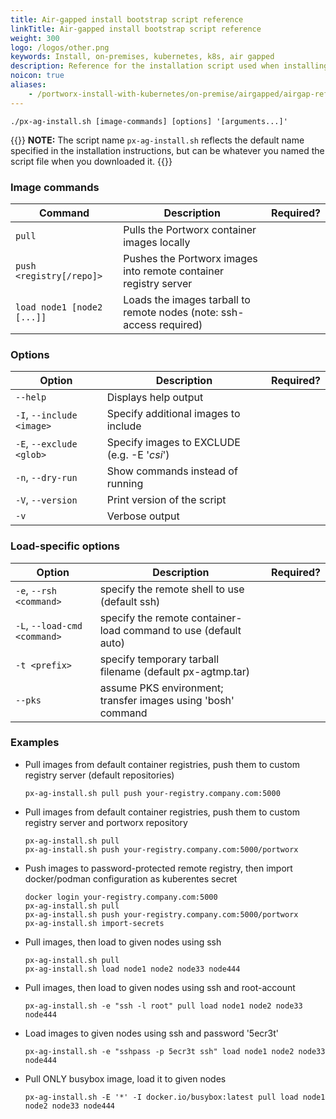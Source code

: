 ```yaml
---
title: Air-gapped install bootstrap script reference
linkTitle: Air-gapped install bootstrap script reference
weight: 300
logo: /logos/other.png
keywords: Install, on-premises, kubernetes, k8s, air gapped
description: Reference for the installation script used when installing or upgrading Portworx on an air-gapped cluster
noicon: true
aliases:
    - /portworx-install-with-kubernetes/on-premise/airgapped/airgap-reference/
---
```


```text
./px-ag-install.sh [image-commands] [options] '[arguments...]'
```

{{<info>}}
**NOTE:** The script name `px-ag-install.sh` reflects the default name specified in the installation instructions, but can be whatever you named the script file when you downloaded it.
{{</info>}}

### Image commands

|**Command**|**Description**|**Required?**|
|----|----|----|
| `pull` | Pulls the Portworx container images locally | |
| `push <registry[/repo]>` | Pushes the Portworx images into remote container registry server | |
| `load node1 [node2 [...]]` | Loads the images tarball to remote nodes  (note: ssh-access required) | |

### Options

|**Option**|**Description**|**Required?**|
|----|----|----|
| `--help` | Displays help output | |
| `-I`, `--include <image>` | Specify additional images to include | |
| `-E`, `--exclude <glob>` | Specify images to EXCLUDE  (e.g. -E '*csi*') | |
| `-n`, `--dry-run` | Show commands instead of running | |
| `-V`, `--version` | Print version of the script | |
| `-v` | Verbose output | |

### Load-specific options

|**Option**|**Description**|**Required?**|
|----|----|----|
| `-e`, `--rsh <command>`       | specify the remote shell to use  (default ssh) |
| `-L`, `--load-cmd <command>`  | specify the remote container-load command to use  (default auto) |
| `-t <prefix>`              | specify temporary tarball filename  (default px-agtmp.tar) |
| `--pks`                    | assume PKS environment; transfer images using 'bosh' command |

### Examples

* Pull images from default container registries, push them to custom registry server (default repositories)

    ```text
    px-ag-install.sh pull push your-registry.company.com:5000
    ```

* Pull images from default container registries, push them to custom registry server and portworx repository

    ```text
    px-ag-install.sh pull
    px-ag-install.sh push your-registry.company.com:5000/portworx
    ```

* Push images to password-protected remote registry, then import docker/podman configuration as kuberentes secret

    ```text
    docker login your-registry.company.com:5000
    px-ag-install.sh pull
    px-ag-install.sh push your-registry.company.com:5000/portworx
    px-ag-install.sh import-secrets
    ```

* Pull images, then load to given nodes using ssh

    ```text
    px-ag-install.sh pull
    px-ag-install.sh load node1 node2 node33 node444
    ```

* Pull images, then load to given nodes using ssh and root-account

    ```text
    px-ag-install.sh -e "ssh -l root" pull load node1 node2 node33 node444
    ```

* Load images to given nodes using ssh and password '5ecr3t'

    ```text
    px-ag-install.sh -e "sshpass -p 5ecr3t ssh" load node1 node2 node33 node444
    ```

* Pull ONLY busybox image, load it to given nodes

    ```text
    px-ag-install.sh -E '*' -I docker.io/busybox:latest pull load node1 node2 node33 node444
    ```
